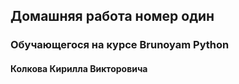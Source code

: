 ## Домашняя работа номер один
### Обучающегося на курсе Brunoyam Python
#### Колкова Кирилла Викторовича

